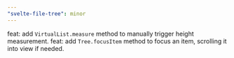 ```yaml
---
"svelte-file-tree": minor
---
```


feat: add `VirtualList.measure` method to manually trigger height measurement.
feat: add `Tree.focusItem` method to focus an item, scrolling it into view if needed.
